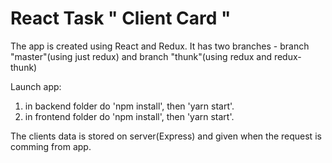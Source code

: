 # React Task " Client Card "

The app is created using React and Redux.
It has two branches - branch "master"(using just redux) and branch "thunk"(using redux and redux-thunk) 

Launch app:
1. in backend folder do 'npm install', then 'yarn start'.
2. in frontend folder do 'npm install', then 'yarn start'.

The clients data is stored on server(Express) and given when the request is comming from app.

